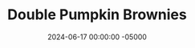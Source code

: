 ---
layout: post
title:  "Double Pumpkin Brownies"
date:   2024-06-17 00:00:00 -05000
categories: 
- Recipes
- Healthier Dessert
permalink: /recipes/double-pumpkin-brownies
image: /assets/Food/Healthier Dessert/Pumpkin Brownies/pumpkin-brownie-cover.jpg
ing: pumpkinbrownies-ing
facts: pumpkinbrownies-facts
section1: Brownie Bottom
start2: Pumpkin puree, or sweet potato
section2: Pumpkin Swirl Top
start3: 
section3: 
start4: 
section4: 
start5: 
section5: 
Prep: 20
Rest: 
Cook: 20
Source1: 
Source2: 
whisk: https://s.samsungfood.com/iyjYm
tags: 
- sugar free
- gluten free
- syrup
- sugar free syrup
- cinnamon
- eggs
- cocoa powder
- vanilla extract
- brownie
- pumpkin puree
- sweet potato puree
- butternut squash puree
- pumpkin butter
- pumpkin seed butter
- natural peanut butter
- peanut butter
Description: These brownies spawned from me trying to make my <a href="three-ingredient-brownies">Three Ingredient Brownie Bites</a>, where I wanted to swap the banana and peanut butter for pumpkin puree and pumpkin seed butter.  The batter was much thicker, so I added some extra ingredients, swirled in a pumpkin topping, and thus these Double Pumpkin Brownies were born.  They're sugar, nut,  and gluten free, moist and fudgy, and simple to make!
Instructions: 
- In a large bowl, combine together pumpkin puree and pumpkin seed butter until well combined with an electric hand mixer<br><br>

- <a href="sweet-potato-puree">Roasted Sweet Potato Puree</a> can be used instead of pumpkin puree (here's a secret - this is actually sweet potato, but you didn't hear that from me)<br><br>

- Add in the rest of the brownie ingredients (egg, sweetener, vanilla, cinnamon, salt, and cocoa). Mix with your hand mixer until a smooth and slightly thick batter forms<br><br>

- Transfer the batter to a parchment line 8" square pan that's lined with parchment paper and sprayed with oil<br><br>

- Wipe your both with a paper towel, and beat together the swirl topping ingredients (puree, seed butter, and liquid sweetener) with a hand mixer until fully combined<br><br>

- Dollop the pumpkin topping on top of the brownies, and swirl as best as you can with a toothpick. I mixed it in too much here; ideally you can get more visible streaks of orange against the brown brownie background<br><br>
- <center><img src="/assets/Food/Healthier Dessert/Pumpkin Brownies/pumpkin-brownie-6.jpg" alt="" class="instruction-image"></center><br>

- Bake in a preheated 350F oven for about 20 minutes. A toothpick to the center will come out slightly wet with some crumbs. It should not be clean<br><br>
- <center><img src="/assets/Food/Healthier Dessert/Pumpkin Brownies/pumpkin-brownie-7.jpg" alt="" class="instruction-image"></center><br>

- Let cool totally in the fridge before slicing. Store in the fridge
---